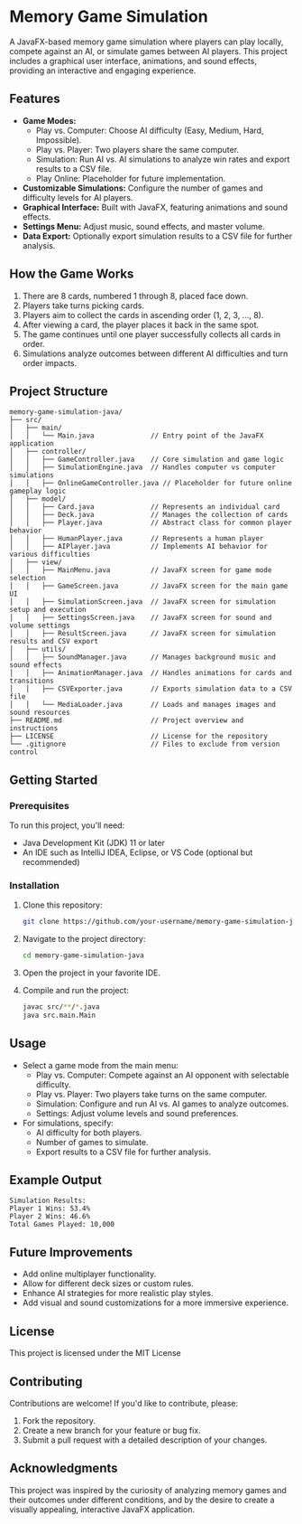 # Memory Game Simulation

A JavaFX-based memory game simulation where players can play locally, compete against an AI, or simulate games between AI players. This project includes a graphical user interface, animations, and sound effects, providing an interactive and engaging experience.

## Features

- **Game Modes:**
  - Play vs. Computer: Choose AI difficulty (Easy, Medium, Hard, Impossible).
  - Play vs. Player: Two players share the same computer.
  - Simulation: Run AI vs. AI simulations to analyze win rates and export results to a CSV file.
  - Play Online: Placeholder for future implementation.
- **Customizable Simulations:** Configure the number of games and difficulty levels for AI players.
- **Graphical Interface:** Built with JavaFX, featuring animations and sound effects.
- **Settings Menu:** Adjust music, sound effects, and master volume.
- **Data Export:** Optionally export simulation results to a CSV file for further analysis.

## How the Game Works

1. There are 8 cards, numbered 1 through 8, placed face down.
2. Players take turns picking cards.
3. Players aim to collect the cards in ascending order (1, 2, 3, ..., 8).
4. After viewing a card, the player places it back in the same spot.
5. The game continues until one player successfully collects all cards in order.
6. Simulations analyze outcomes between different AI difficulties and turn order impacts.

## Project Structure

```
memory-game-simulation-java/
├── src/
│   ├── main/
│   │   └── Main.java              // Entry point of the JavaFX application
│   ├── controller/
│   │   ├── GameController.java    // Core simulation and game logic
│   │   ├── SimulationEngine.java  // Handles computer vs computer simulations
│   │   ├── OnlineGameController.java // Placeholder for future online gameplay logic
│   ├── model/
│   │   ├── Card.java              // Represents an individual card
│   │   ├── Deck.java              // Manages the collection of cards
│   │   ├── Player.java            // Abstract class for common player behavior
│   │   ├── HumanPlayer.java       // Represents a human player
│   │   ├── AIPlayer.java          // Implements AI behavior for various difficulties
│   ├── view/
│   │   ├── MainMenu.java          // JavaFX screen for game mode selection
│   │   ├── GameScreen.java        // JavaFX screen for the main game UI
│   │   ├── SimulationScreen.java  // JavaFX screen for simulation setup and execution
│   │   ├── SettingsScreen.java    // JavaFX screen for sound and volume settings
│   │   ├── ResultScreen.java      // JavaFX screen for simulation results and CSV export
│   ├── utils/
│   │   ├── SoundManager.java      // Manages background music and sound effects
│   │   ├── AnimationManager.java  // Handles animations for cards and transitions
│   │   ├── CSVExporter.java       // Exports simulation data to a CSV file
│   │   └── MediaLoader.java       // Loads and manages images and sound resources
├── README.md                      // Project overview and instructions
├── LICENSE                        // License for the repository
└── .gitignore                     // Files to exclude from version control
```

## Getting Started

### Prerequisites

To run this project, you'll need:
- Java Development Kit (JDK) 11 or later
- An IDE such as IntelliJ IDEA, Eclipse, or VS Code (optional but recommended)

### Installation

1. Clone this repository:
   ```bash
   git clone https://github.com/your-username/memory-game-simulation-java.git
   ```

2. Navigate to the project directory:
   ```bash
   cd memory-game-simulation-java
   ```

3. Open the project in your favorite IDE.

4. Compile and run the project:
   ```bash
   javac src/**/*.java
   java src.main.Main
   ```

## Usage

- Select a game mode from the main menu:
  - Play vs. Computer: Compete against an AI opponent with selectable difficulty.
  - Play vs. Player: Two players take turns on the same computer.
  - Simulation: Configure and run AI vs. AI games to analyze outcomes.
  - Settings: Adjust volume levels and sound preferences.
- For simulations, specify:
  - AI difficulty for both players.
  - Number of games to simulate.
  - Export results to a CSV file for further analysis.

## Example Output

```
Simulation Results:
Player 1 Wins: 53.4%
Player 2 Wins: 46.6%
Total Games Played: 10,000
```

## Future Improvements

- Add online multiplayer functionality.
- Allow for different deck sizes or custom rules.
- Enhance AI strategies for more realistic play styles.
- Add visual and sound customizations for a more immersive experience.

## License

This project is licensed under the MIT License

## Contributing

Contributions are welcome! If you'd like to contribute, please:
1. Fork the repository.
2. Create a new branch for your feature or bug fix.
3. Submit a pull request with a detailed description of your changes.

## Acknowledgments

This project was inspired by the curiosity of analyzing memory games and their outcomes under different conditions, and by the desire to create a visually appealing, interactive JavaFX application.
